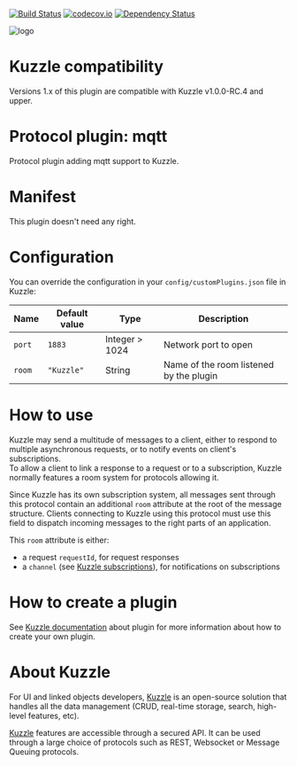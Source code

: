 [![Build Status](https://travis-ci.org/kuzzleio/kuzzle-plugin-mqtt.svg?branch=master)](https://travis-ci.org/kuzzleio/kuzzle-plugin-mqtt) [![codecov.io](http://codecov.io/github/kuzzleio/kuzzle-plugin-mqtt/coverage.svg?branch=master)](http://codecov.io/github/kuzzleio/kuzzle-plugin-mqtt?branch=master) [![Dependency Status](https://david-dm.org/kuzzleio/kuzzle-plugin-mqtt.svg)](https://david-dm.org/kuzzleio/kuzzle-plugin-mqtt)

![logo](https://camo.githubusercontent.com/e40bd0387af8440d3276c9fdea60650d9f787482/687474703a2f2f6b757a7a6c652e696f2f67756964652f696d616765732f6b757a7a6c652e737667)

# Kuzzle compatibility

Versions 1.x of this plugin are compatible with Kuzzle v1.0.0-RC.4 and upper.
# Protocol plugin: mqtt

Protocol plugin adding mqtt support to Kuzzle.

# Manifest

This plugin doesn't need any right.

# Configuration

You can override the configuration in your `config/customPlugins.json` file in Kuzzle:

| Name | Default value | Type | Description                 |
|------|---------------|-----------|-----------------------------|
| ``port`` | ``1883`` | Integer > 1024 | Network port to open |
| ``room`` | ``"Kuzzle"`` | String | Name of the room listened by the plugin |

# How to use

Kuzzle may send a multitude of messages to a client, either to respond to multiple asynchronous requests, or to notify events on client's subscriptions.  
To allow a client to link a response to a request or to a subscription, Kuzzle normally features a room system for protocols allowing it.

Since Kuzzle has its own subscription system, all messages sent through this protocol contain an additional `room` attribute at the root of the message structure. Clients connecting to Kuzzle using this protocol must use this field to dispatch incoming messages to the right parts of an application.

This `room` attribute is either:

* a request `requestId`, for request responses
* a `channel` (see [Kuzzle subscriptions](http://kuzzle.io/api-reference/#on)), for notifications on subscriptions


# How to create a plugin

See [Kuzzle documentation](http://kuzzle.io/guide/#plugins) about plugin for more information about how to create your own plugin.

# About Kuzzle

For UI and linked objects developers, [Kuzzle](https://github.com/kuzzleio/kuzzle) is an open-source solution that handles all the data management
(CRUD, real-time storage, search, high-level features, etc).

[Kuzzle](https://github.com/kuzzleio/kuzzle) features are accessible through a secured API. It can be used through a large choice of protocols such as REST, Websocket or Message Queuing protocols.
